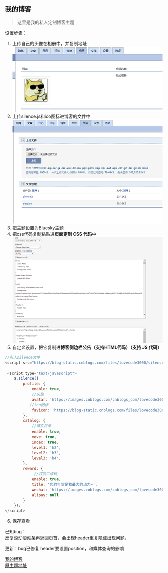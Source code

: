 ## 我的博客

> 这里是我的私人定制博客主题

设置步骤：
1. 上传自己的头像在相册中，并复制地址
![头像](./img/avatar.png)
2. 上传silence.js和ico图标进博客的文件中
![js和ico文件](./img/files.png)
3. 把主题设置为Bluesky主题
4. 把css代码复制粘贴进**页面定制 CSS 代码**中
![复制css](./img/set.png)
5. 自定义设置，把它复制进**博客侧边栏公告（支持HTML代码）（支持 JS 代码）**
```javascript
//引入silence文件
<script src="https://blog-static.cnblogs.com/files/lovecode3000/silence.js"></script>

 <script type="text/javascript">
    $.silence({
        profile: {
            enable: true,
            //头像
            avatar: 'https://images.cnblogs.com/cnblogs_com/lovecode3000/1641988/o_200204133629head.jpg',
           //ico图标
            favicon: 'https://blog-static.cnblogs.com/files/lovecode3000/dog.ico',
        },
        catalog: {
            //博文目录
            enable: true,
            move: true,
            index: true,
            level1: 'h2',
            level2: 'h3',
            level3: 'h4',
        },
        reward: {
             //打赏二维码
            enable: true,
            title: '您的打赏是我最大的动力~',
            wechat: 'https://images.cnblogs.com/cnblogs_com/lovecode3000/1641988/t_200204133637pay.png?a=1580879306967',
            alipay: null
        }
    });
</script>
```
6. 保存查看


已知bug：  
反复滚动滚动条再返回页首，会出现header重复隐藏出现问题，  

更新：bug已修复
header要设置position，和媒体查询的影响

 [我的博客](https://www.cnblogs.com/lovecode3000/)  
 [原主题地址](https://github.com/esofar/cnblogs-theme-silence)  